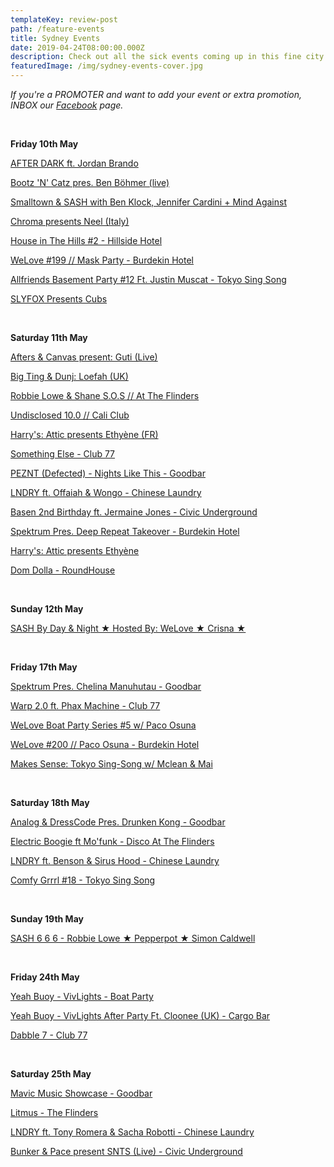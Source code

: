 ```yaml
---
templateKey: review-post
path: /feature-events
title: Sydney Events
date: 2019-04-24T08:00:00.000Z
description: Check out all the sick events coming up in this fine city!
featuredImage: /img/sydney-events-cover.jpg
---
```

_If you're a PROMOTER and want to add your event or extra promotion, INBOX our [Facebook](https://www.facebook.com/ravereviewz) page._

<br>

**Friday 10th May**

[AFTER DARK ft. Jordan Brando](https://www.facebook.com/events/1965609826883859/)

[Bootz 'N' Catz pres. Ben Böhmer (live)](https://www.facebook.com/events/299887644038111/)

[Smalltown & SASH with Ben Klock, Jennifer Cardini + Mind Against](https://www.facebook.com/events/773886359661274/)

[Chroma presents Neel (Italy)](https://www.facebook.com/events/540150223179352/)

[House in The Hills #2 - Hillside Hotel](https://www.facebook.com/events/390954921456159/)

[WeLove #199 // Mask Party - Burdekin Hotel](https://www.facebook.com/events/2035989646523109/)

[Allfriends Basement Party #12 Ft. Justin Muscat - Tokyo Sing Song](https://www.facebook.com/events/2290035897875148/)

[SLYFOX Presents Cubs ](https://www.facebook.com/events/355969055034162/)

<br>

**Saturday 11th May**

[Afters & Canvas present: Guti (Live)](https://www.facebook.com/events/2117391475045086/)

[Big Ting & Dunj: Loefah (UK) ](https://www.facebook.com/events/2018701375102306/)

[Robbie Lowe & Shane S.O.S // At The Flinders](https://www.facebook.com/events/573971943111837/)

[Undisclosed 10.0 // Cali Club](https://www.facebook.com/events/2144745818974450/)

[Harry's: Attic presents Ethyène (FR)](https://www.facebook.com/events/1621272371337352/)

[Something Else - Club 77](https://www.facebook.com/events/528395484356055/)

[PEZNT (Defected) - Nights Like This - Goodbar](https://www.facebook.com/events/569870856749919/)

[LNDRY ft. Offaiah & Wongo - Chinese Laundry](https://www.facebook.com/events/420683541811649/)

[Basen 2nd Birthday ft. Jermaine Jones - Civic Underground](https://www.facebook.com/events/319027162143944/)

[Spektrum Pres. Deep Repeat Takeover - Burdekin Hotel](https://www.facebook.com/events/1054111981451435/)

[Harry's: Attic presents Ethyène](https://www.facebook.com/events/1621272371337352/)

[Dom Dolla - RoundHouse](https://www.facebook.com/events/2027496797370240/)

<br>

**Sunday 12th May**

[SASH By Day & Night ★ Hosted By: WeLove ★ Crisna ★](https://www.facebook.com/events/281945456082878/)

<br>

**Friday 17th May**

[Spektrum Pres. Chelina Manuhutau - Goodbar](https://www.facebook.com/events/450324509047128/)

[Warp 2.0 ft. Phax Machine - Club 77](https://www.facebook.com/events/2218667284907102/)

[WeLove Boat Party Series #5 w/ Paco Osuna](https://www.facebook.com/events/2271630493104645/)

[WeLove #200 // Paco Osuna - Burdekin Hotel](https://www.facebook.com/events/2306738132918794/)

[Makes Sense: Tokyo Sing-Song w/ Mclean & Mai](https://www.facebook.com/events/737022060028631/)

<br>

**Saturday 18th May**

[Analog & DressCode Pres. Drunken Kong - Goodbar](https://www.facebook.com/events/1220825558087325/)

[Electric Boogie ft Mo'funk - Disco At The Flinders](https://www.facebook.com/events/686705795079247/)

[LNDRY ft. Benson & Sirus Hood - Chinese Laundry](https://www.facebook.com/events/1015171622026134/)

[Comfy Grrrl #18 - Tokyo Sing Song](https://www.facebook.com/events/1263906123761197/)

<br>

**Sunday 19th May**

[SASH 6 6 6 - Robbie Lowe ★ Pepperpot ★ Simon Caldwell](https://www.facebook.com/events/2233812373601361/)

<br>

**Friday 24th May**

[Yeah Buoy - VivLights - Boat Party](https://www.facebook.com/events/346228319359612/)

[Yeah Buoy - VivLights After Party Ft. Cloonee (UK) - Cargo Bar](https://www.facebook.com/events/2318093691799043/)

[Dabble 7 - Club 77](https://www.facebook.com/events/2226214354135159/)

<br>

**Saturday 25th May**

[Mavic Music Showcase - Goodbar](https://www.facebook.com/events/1649957171814335/)

[Litmus - The Flinders](https://www.facebook.com/events/317175788955735/)

[LNDRY ft. Tony Romera & Sacha Robotti - Chinese Laundry](https://www.facebook.com/events/356521954972717/)

[Bunker & Pace present SNTS (Live) - Civic Underground](https://www.facebook.com/events/561188431055974/)
